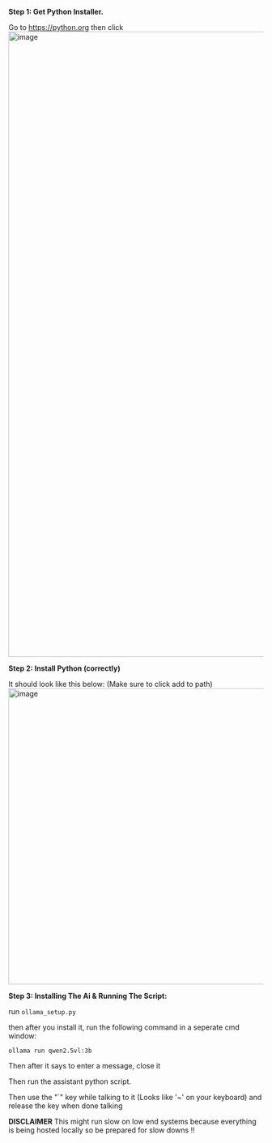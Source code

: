 **Step 1: Get Python Installer.**


Go to https://python.org then click
<img width="2559" height="1235" alt="image" src="https://github.com/user-attachments/assets/98e5ceb1-4e17-459e-8a20-52af48b43493" />



**Step 2: Install Python (correctly)**


It should look like this below: (Make sure to click add to path)
<img width="969" height="585" alt="image" src="https://github.com/user-attachments/assets/dd2e8b2f-1cd3-4310-b1a7-562497719138" />


**Step 3: Installing The Ai & Running The Script:**



run ``ollama_setup.py`` 


then after you install it, run the following command in a seperate cmd window:


``ollama run qwen2.5vl:3b``


Then after it says to enter a message, close it


Then run the assistant python script.


Then use the "`" key while talking to it (Looks like '~' on your keyboard) and release the key when done talking



**DISCLAIMER**
This might run slow on low end systems because everything is being hosted locally so be prepared for slow downs !!
